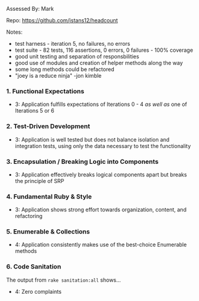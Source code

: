 Assessed By: Mark

Repo: https://github.com/jstans12/headcount

Notes:
* test harness - iteration 5, no failures, no errors
* test suite - 82 tests, 116 assertions, 0 errors, 0 failures - 100% coverage
* good unit testing and separation of responsbilities
* good use of modules and creation of helper methods along the way
* some long methods could be refactored
* "joey is a reduce ninja" -jon kimble

### 1. Functional Expectations

* 3: Application fulfills expectations of Iterations 0 - 4 *as well as* one of Iterations 5 or 6


### 2. Test-Driven Development

* 3: Application is well tested but does not balance isolation and integration tests, using only the data necessary to test the functionality


### 3. Encapsulation / Breaking Logic into Components

* 3: Application effectively breaks logical components apart but breaks the principle of SRP


### 4. Fundamental Ruby & Style

* 3:  Application shows strong effort towards organization, content, and refactoring


### 5. Enumerable & Collections

* 4: Application consistently makes use of the best-choice Enumerable methods


### 6. Code Sanitation

The output from `rake sanitation:all` shows...

* 4: Zero complaints

